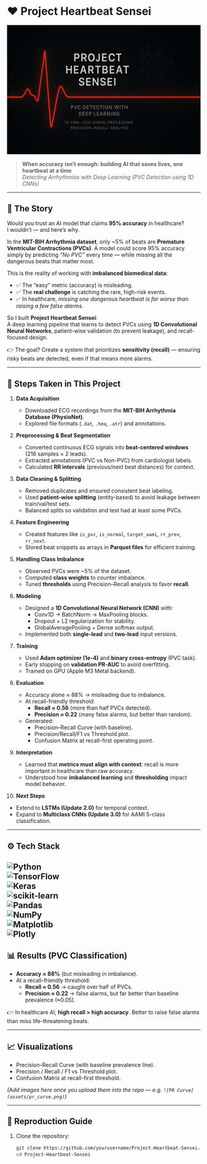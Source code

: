 # ❤️ Project Heartbeat Sensei  

<p align="center">
  <img src="https://github.com/sergie-o/heartbeat_sensei/blob/main/A548851C-524B-461A-A666-94F76904866D.png" alt="Banner" width="900"/>
</p>  



>**When accuracy isn’t enough: building AI that saves lives, one heartbeat at a time**  
>*Detecting Arrhythmias with Deep Learning (PVC Detection using 1D CNNs)*  

---

## 📖 The Story  

Would you trust an AI model that claims **95% accuracy** in healthcare?  
I wouldn’t — and here’s why.  

In the **MIT-BIH Arrhythmia dataset**, only ~5% of beats are **Premature Ventricular Contractions (PVCs)**. A model could score 95% accuracy simply by predicting *“No PVC”* every time — while missing all the dangerous beats that matter most.  

This is the reality of working with **imbalanced biomedical data**:  
- ✅ The “easy” metric (accuracy) is misleading.  
- ✅ The **real challenge** is catching the rare, high-risk events.  
- ✅ In healthcare, *missing one dangerous heartbeat is far worse than raising a few false alarms*.  

So I built **Project Heartbeat Sensei**:  
A deep learning pipeline that learns to detect PVCs using **1D Convolutional Neural Networks**, patient-wise validation (to prevent leakage), and recall-focused design.  

👉 The goal? Create a system that prioritizes **sensitivity (recall)** — ensuring risky beats are detected, even if that means more alarms.  

---

## 🧭 Steps Taken in This Project  

1. **Data Acquisition**  
   - Downloaded ECG recordings from the **MIT-BIH Arrhythmia Database (PhysioNet)**.  
   - Explored file formats (`.dat`, `.hea`, `.atr`) and annotations.  

2. **Preprocessing & Beat Segmentation**  
   - Converted continuous ECG signals into **beat-centered windows** (216 samples × 2 leads).  
   - Extracted annotations (PVC vs Non-PVC) from cardiologist labels.  
   - Calculated **RR intervals** (previous/next beat distances) for context.  

3. **Data Cleaning & Splitting**  
   - Removed duplicates and ensured consistent beat labeling.  
   - Used **patient-wise splitting** (entity-based) to avoid leakage between train/val/test sets.  
   - Balanced splits so validation and test had at least some PVCs.  

4. **Feature Engineering**  
   - Created features like `is_pvc`, `is_normal`, `target_aami`, `rr_prev`, `rr_next`.  
   - Stored beat snippets as arrays in **Parquet files** for efficient training.  

5. **Handling Class Imbalance**  
   - Observed PVCs were ~5% of the dataset.  
   - Computed **class weights** to counter imbalance.  
   - Tuned **thresholds** using Precision–Recall analysis to favor **recall**.  

6. **Modeling**  
   - Designed a **1D Convolutional Neural Network (CNN)** with:  
     - Conv1D → BatchNorm → MaxPooling blocks.  
     - Dropout + L2 regularization for stability.  
     - GlobalAveragePooling + Dense softmax output.  
   - Implemented both **single-lead** and **two-lead** input versions.  

7. **Training**  
   - Used **Adam optimizer (1e-4)** and **binary cross-entropy** (PVC task).  
   - Early stopping on **validation PR-AUC** to avoid overfitting.  
   - Trained on GPU (Apple M3 Metal backend).  

8. **Evaluation**  
   - Accuracy alone ≈ 88% → misleading due to imbalance.  
   - At recall-friendly threshold:  
     - **Recall ≈ 0.56** (more than half PVCs detected).  
     - **Precision ≈ 0.22** (many false alarms, but better than random).  
   - Generated:  
     - Precision–Recall Curve (with baseline).  
     - Precision/Recall/F1 vs Threshold plot.  
     - Confusion Matrix at recall-first operating point.  

9. **Interpretation**  
   - Learned that **metrics must align with context**: recall is more important in healthcare than raw accuracy.  
   - Understood how **imbalanced learning** and **thresholding** impact model behavior.  

10. **Next Steps**  
   - Extend to **LSTMs (Update 2.0)** for temporal context.  
   - Expand to **Multiclass CNNs (Update 3.0)** for AAMI 5-class classification.  

---

## ⚙️ Tech Stack  

![Python](https://img.shields.io/badge/Python-3776AB?style=for-the-badge&logo=python&logoColor=white)  
![TensorFlow](https://img.shields.io/badge/TensorFlow-FF6F00?style=for-the-badge&logo=tensorflow&logoColor=white)  
![Keras](https://img.shields.io/badge/Keras-D00000?style=for-the-badge&logo=keras&logoColor=white)  
![scikit-learn](https://img.shields.io/badge/scikit--learn-F7931E?style=for-the-badge&logo=scikit-learn&logoColor=white)  
![Pandas](https://img.shields.io/badge/Pandas-150458?style=for-the-badge&logo=pandas&logoColor=white)  
![NumPy](https://img.shields.io/badge/NumPy-013243?style=for-the-badge&logo=numpy&logoColor=white)  
![Matplotlib](https://img.shields.io/badge/Matplotlib-ffffff?style=for-the-badge&logo=plotly&logoColor=blue)  
![Plotly](https://img.shields.io/badge/Plotly-3F4F75?style=for-the-badge&logo=plotly&logoColor=white)  
---

## 📊 Results (PVC Classification)  
- **Accuracy ≈ 88%** (but misleading in imbalance).  
- At a recall-friendly threshold:  
  - **Recall ≈ 0.56** → caught over half of PVCs.  
  - **Precision ≈ 0.22** → false alarms, but far better than baseline prevalence (≈0.05).  

👉 In healthcare AI, **high recall > high accuracy**. Better to raise false alarms than miss life-threatening beats.  

---

## 📈 Visualizations  
- Precision–Recall Curve (with baseline prevalence line).  
- Precision / Recall / F1 vs Threshold plot.  
- Confusion Matrix at recall-first threshold.  

*(Add images here once you upload them into the repo — e.g. `![PR Curve](assets/pr_curve.png)`)*  

---

## 🚀 Reproduction Guide  

1. Clone the repository:  
   ```bash
   git clone https://github.com/yourusername/Project-Heartbeat-Sensei.git
   cd Project-Heartbeat-Sensei
